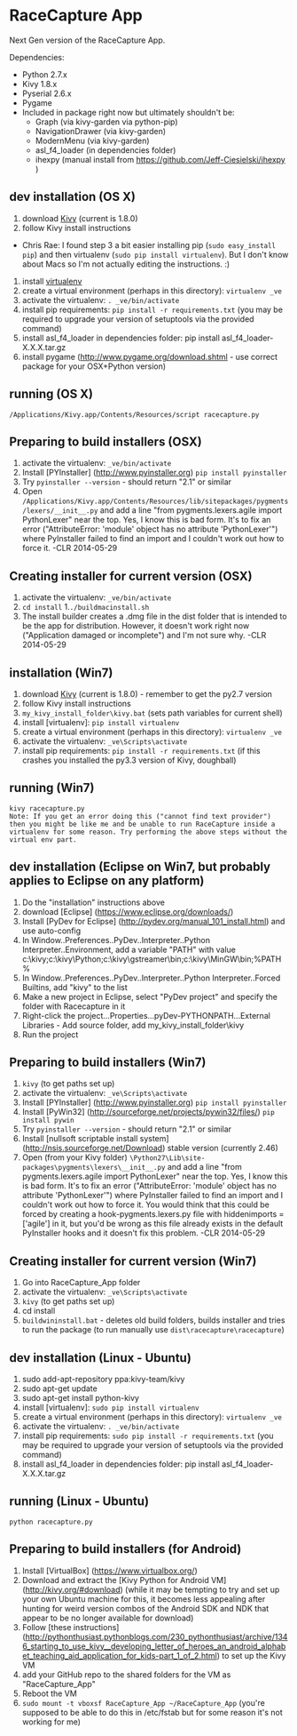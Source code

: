 RaceCapture App
===============

Next Gen version of the RaceCapture App.

Dependencies:
* Python 2.7.x
* Kivy 1.8.x
* Pyserial 2.6.x
* Pygame
* Included in package right now but ultimately shouldn't be:
  * Graph (via kivy-garden via python-pip)
  * NavigationDrawer (via kivy-garden)
  * ModernMenu (via kivy-garden)
  * asl_f4_loader (in dependencies folder)
  * ihexpy (manual install from https://github.com/Jeff-Ciesielski/ihexpy )

## dev installation (OS X)

1. download [Kivy](http://kivy.org/#download) (current is 1.8.0)
1. follow Kivy install instructions
- Chris Rae: I found step 3 a bit easier installing pip (`sudo easy_install pip`) and then virtualenv (`sudo pip install virtualenv`). But I don't know about Macs so I'm not actually editing the instructions. :)
1. install [virtualenv](http://www.virtualenv.org)
1. create a virtual environment (perhaps in this directory): `virtualenv _ve`
1. activate the virtualenv: `. _ve/bin/activate`
1. install pip requirements: `pip install -r requirements.txt` (you may be required to upgrade your version of setuptools via the provided command)
1. install asl_f4_loader in dependencies folder: pip install asl_f4_loader-X.X.X.tar.gz
1. install pygame (http://www.pygame.org/download.shtml - use correct package for your OSX+Python version)

## running (OS X)

    /Applications/Kivy.app/Contents/Resources/script racecapture.py

## Preparing to build installers (OSX)

1. activate the virtualenv: `_ve/bin/activate`
1. Install [PYInstaller] (http://www.pyinstaller.org) `pip install pyinstaller`
1. Try `pyinstaller --version` - should return "2.1" or similar
1. Open `/Applications/Kivy.app/Contents/Resources/lib/sitepackages/pygments/lexers/__init__.py` and add a line "from pygments.lexers.agile import PythonLexer" near the top. Yes, I know this is bad form. It's to fix an error ("AttributeError: 'module' object has no attribute 'PythonLexer'") where PyInstaller failed to find an import and I couldn't work out how to force it. -CLR 2014-05-29

## Creating installer for current version (OSX)

1. activate the virtualenv: `_ve/bin/activate`
1. `cd install`
1.`./buildmacinstall.sh`
1. The install builder creates a .dmg file in the dist folder that is intended to be the app for distribution. However, it doesn't work right now ("Application damaged or incomplete") and I'm not sure why. -CLR 2014-05-29

## installation (Win7)

1. download [Kivy](http://kivy.org/#download) (current is 1.8.0) - remember to get the py2.7 version
1. follow Kivy install instructions
1. `my_kivy_install_folder\kivy.bat` (sets path variables for current shell)
1. install [virtualenv]: `pip install virtualenv`
1. create a virtual environment (perhaps in this directory): `virtualenv _ve`
1. activate the virtualenv: `_ve\Scripts\activate`
1. install pip requirements: `pip install -r requirements.txt` (if this crashes you installed the py3.3 version of Kivy, doughball)

## running (Win7)

    kivy racecapture.py
	Note: If you get an error doing this ("cannot find text provider") then you might be like me and be unable to run RaceCapture inside a virtualenv for some reason. Try performing the above steps without the virtual env part.

## dev installation (Eclipse on Win7, but probably applies to Eclipse on any platform)

1. Do the "installation" instructions above
1. download [Eclipse] (https://www.eclipse.org/downloads/)
1. Install [PyDev for Eclipse] (http://pydev.org/manual_101_install.html) and use auto-config
1. In Window..Preferences..PyDev..Interpreter..Python Interpreter..Environment, add a variable "PATH" with value c:\kivy;c:\kivy\Python;c:\kivy\gstreamer\bin;c:\kivy\MinGW\bin;%PATH%
1. In Window..Preferences..PyDev..Interpreter..Python Interpreter..Forced Builtins, add "kivy" to the list
1. Make a new project in Eclipse, select "PyDev project" and specify the folder with Racecapture in it
1. Right-click the project...Properties...pyDev-PYTHONPATH...External Libraries - Add source folder, add my_kivy_install_folder\kivy
1. Run the project

## Preparing to build installers (Win7)

1. `kivy` (to get paths set up)
1. activate the virtualenv: `_ve\Scripts\activate`
1. Install [PYInstaller] (http://www.pyinstaller.org) `pip install pyinstaller`
1. Install [PyWin32] (http://sourceforge.net/projects/pywin32/files/) `pip install pywin`
1. Try `pyinstaller --version` - should return "2.1" or similar
1. Install [nullsoft scriptable install system] (http://nsis.sourceforge.net/Download) stable version (currently 2.46)
1. Open (from your Kivy folder) `\Python27\Lib\site-packages\pygments\lexers\__init__.py` and add a line "from pygments.lexers.agile import PythonLexer" near the top. Yes, I know this is bad form. It's to fix an error ("AttributeError: 'module' object has no attribute 'PythonLexer'") where PyInstaller failed to find an import and I couldn't work out how to force it. You would think that this could be forced by creating a hook-pygments.lexers.py file with hiddenimports = ['agile'] in it, but you'd be wrong as this file already exists in the default PyInstaller hooks and it doesn't fix this problem. -CLR 2014-05-29

## Creating installer for current version (Win7)

1. Go into RaceCapture_App folder
1. activate the virtualenv: `_ve\Scripts\activate`
1. `kivy` (to get paths set up)
1. cd install
1. `buildwininstall.bat` - deletes old build folders, builds installer and tries to run the package (to run manually use `dist\racecapture\racecapture`)

## dev installation (Linux - Ubuntu)

1. sudo add-apt-repository ppa:kivy-team/kivy
1. sudo apt-get update
1. sudo apt-get install python-kivy
1. install [virtualenv]: `sudo pip install virtualenv`
1. create a virtual environment (perhaps in this directory): `virtualenv _ve`
1. activate the virtualenv: `. _ve/bin/activate`
1. install pip requirements: `sudo pip install -r requirements.txt` (you may be required to upgrade your version of setuptools via the provided command)
1. install asl_f4_loader in dependencies folder: pip install asl_f4_loader-X.X.X.tar.gz

## running (Linux - Ubuntu)

    python racecapture.py

## Preparing to build installers (for Android)

1. Install [VirtualBox] (https://www.virtualbox.org/)
1. Download and extract the [Kivy Python for Android VM] (http://kivy.org/#download) (while it may be tempting to try and set up your own Ubuntu machine for this, it becomes less appealing after hunting for weird version combos of the Android SDK and NDK that appear to be no longer available for download)
1. Follow [these instructions] (http://pythonthusiast.pythonblogs.com/230_pythonthusiast/archive/1346_starting_to_use_kivy__developing_letter_of_heroes_an_android_alphabet_teaching_aid_application_for_kids-part_1_of_2.html) to set up the Kivy VM
1. add your GitHub repo to the shared folders for the VM as "RaceCapture_App"
1. Reboot the VM
1. `sudo mount -t vboxsf RaceCapture_App ~/RaceCapture_App` (you're supposed to be able to do this in /etc/fstab but for some reason it's not working for me)
